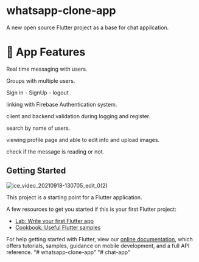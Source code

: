 # whatsapp-clone-app

A new open source Flutter project as a base for chat appilcation.

# 📱 App Features

Real time messaging with users.

Groups with multiple users.

Sign in - SignUp - logout .

linking with Firebase Authentication system.

client and backend validation during logging and register.

search by name of users.

viewing profile page and able to edit info and upload images.

check if the message is reading or not.





## Getting Started

![ice_video_20210918-130705_edit_0(2)](https://user-images.githubusercontent.com/42090580/133889353-8856c9a0-33b1-4218-a62c-eb5d36e29d0e.gif)



This project is a starting point for a Flutter application.

A few resources to get you started if this is your first Flutter project:

- [Lab: Write your first Flutter app](https://flutter.dev/docs/get-started/codelab)
- [Cookbook: Useful Flutter samples](https://flutter.dev/docs/cookbook)

For help getting started with Flutter, view our
[online documentation](https://flutter.dev/docs), which offers tutorials,
samples, guidance on mobile development, and a full API reference.
"# whatsapp-clone-app" 
"# chat-app" 
